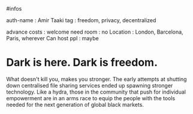 #infos

auth-name       : Amir Taaki
tag             : freedom, privacy, decentralized

advance costs   : welcome
need room       : no
Location        : London, Barcelona, Paris, wherever
Can host ppl    : maybe

# Dark is here. Dark is freedom.

What doesn't kill you, makes you stronger. The early attempts at shutting down centralised file sharing services ended up spawning stronger technology. Like a hydra, those in the community that push for individual empowerment are in an arms race to equip the people with the tools needed for the next generation of global black markets.

